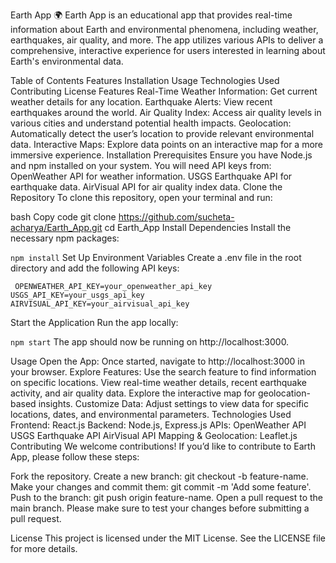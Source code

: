Earth App 🌍
Earth App is an educational app that provides real-time information about Earth and environmental phenomena, including weather, earthquakes, air quality, and more. The app utilizes various APIs to deliver a comprehensive, interactive experience for users interested in learning about Earth's environmental data.

Table of Contents
Features
Installation
Usage
Technologies Used
Contributing
License
Features
Real-Time Weather Information: Get current weather details for any location.
Earthquake Alerts: View recent earthquakes around the world.
Air Quality Index: Access air quality levels in various cities and understand potential health impacts.
Geolocation: Automatically detect the user’s location to provide relevant environmental data.
Interactive Maps: Explore data points on an interactive map for a more immersive experience.
Installation
Prerequisites
Ensure you have Node.js and npm installed on your system.
You will need API keys from:
OpenWeather API for weather information.
USGS Earthquake API for earthquake data.
AirVisual API for air quality index data.
Clone the Repository
To clone this repository, open your terminal and run:

bash
Copy code
git clone https://github.com/sucheta-acharya/Earth_App.git
cd Earth_App
Install Dependencies
Install the necessary npm packages:


```npm install```
Set Up Environment Variables
Create a .env file in the root directory and add the following API keys:


``` OPENWEATHER_API_KEY=your_openweather_api_key```
```USGS_API_KEY=your_usgs_api_key```
```AIRVISUAL_API_KEY=your_airvisual_api_key ```

Start the Application
Run the app locally:

````npm start````
The app should now be running on http://localhost:3000.

Usage
Open the App: Once started, navigate to http://localhost:3000 in your browser.
Explore Features:
Use the search feature to find information on specific locations.
View real-time weather details, recent earthquake activity, and air quality data.
Explore the interactive map for geolocation-based insights.
Customize Data: Adjust settings to view data for specific locations, dates, and environmental parameters.
Technologies Used
Frontend: React.js
Backend: Node.js, Express.js
APIs:
OpenWeather API
USGS Earthquake API
AirVisual API
Mapping & Geolocation: Leaflet.js
Contributing
We welcome contributions! If you’d like to contribute to Earth App, please follow these steps:

Fork the repository.
Create a new branch: git checkout -b feature-name.
Make your changes and commit them: git commit -m 'Add some feature'.
Push to the branch: git push origin feature-name.
Open a pull request to the main branch.
Please make sure to test your changes before submitting a pull request.

License
This project is licensed under the MIT License. See the LICENSE file for more details.